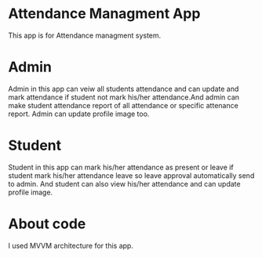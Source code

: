 # Attendance Managment App

This app is for Attendance managment system.

# Admin

Admin in this app can veiw all students attendance and can update and mark attendance 
if student not mark his/her attendance.And admin can make student attendance report of all
attendance or specific attenance report.
Admin can update profile image too.


# Student

Student in this app can mark his/her attendance as present or 
leave if student mark his/her attendance leave so leave approval automatically send to admin.
And student can also view his/her attendance and can update profile image.


# About code
I used MVVM architecture for this app.

